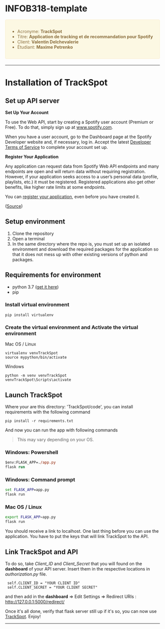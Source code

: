 # INFOB318-template




<div style="padding: 15px; border: 1px solid transparent; border-color: transparent; margin-bottom: 20px; border-radius: 4px; color: #8a6d3b;; background-color: #fcf8e3; border-color: #faebcc;">

- Acronyme: **TrackSpot**
- Titre: **Application de tracking et de recommandation pour Spotify**
- Client: **Valentin Delchevalerie**
- Étudiant: **Maxime Petrenko**
</div>


<!-- --------------------------------------------------
# **About TrackSpot** -->
--------------------------------------------------
# **Installation of TrackSpot**


## **Set up API server**

**Set Up Your Account**

To use the Web API, start by creating a Spotify user account (Premium or Free). To do that, simply sign up at www.spotify.com.

When you have a user account, go to the Dashboard page at the Spotify Developer website and, if necessary, log in. Accept the latest [Developer Terms of Service](https://developer.spotify.com/terms/) to complete your account set up.

**Register Your Application**

Any application can request data from Spotify Web API endpoints and many endpoints are open and will return data without requiring registration. However, if your application seeks access to a user’s personal data (profile, playlists, etc.) it must be registered. Registered applications also get other benefits, like higher rate limits at some endpoints.

You can [register your application](https://developer.spotify.com/documentation/general/guides/authorization/app-settings/), even before you have created it.

([Source](https://developer.spotify.com/documentation/web-api/quick-start/))




## **Setup environment**
1. Clone the repository
2. Open a terminal
3. In the same directory where the repo is, you must set up an isolated environment and download the required packages for the application so that it does not mess up with other existing versions of python and packages.


## **Requirements for environment**
* python 3.7 ([get it here](https://www.python.org/downloads/))
* pip

### Install virtual environment

```
pip install virtualenv
```


### Create the virtual environment and Activate the virtual environment
Mac OS / Linux
```
virtualenv venvTrackSpot
source mypython/bin/activate
```

Windows
```
python -m venv venvTrackSpot
venvTrackSpot\Scripts\activate
```




## **Launch TrackSpot**

Where your are this directory: 'TrackSpot/code', you can install requirements with the following command


```
pip install -r requirements.txt
```

And now you can run the app with following commands
> This may vary depending on your OS.


### Windows: Powershell

```ps
$env:FLASK_APP=./app.py 
flask run
```
### Windows: Command prompt
```cmd
set FLASK_APP=app.py
flask run
```

### Mac OS / Linux

```bash
export FLASK_APP=app.py
flask run
```
You should receive a link to localhost. One last thing before you can use the application. You have to put the keys that will link TrackSpot to the API. 

## **Link TrackSpot and API**


To do so, take *Client_ID* and *Client_Secret* that you will found on the **dashboard** of your API server. Insert them in the respective locations in *authorization.py* file.

```
 self.CLIENT_ID = "YOUR CLIENT ID"
 self.CLIENT_SECRET = "YOUR CLIENT SECRET"
```
and then add in the **dashboard** => Edit Settings => Redirect URIs : http://127.0.0.1:5000/redirect/


Once it's all done, verify that flask server still up if it's so, you can now use [TrackSpot](http://127.0.0.1:5000). Enjoy!

--------------------------------------------------







